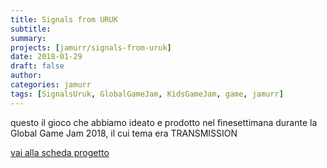 ```yaml
---
title: Signals from URUK
subtitle: 
summary: 
projects: [jamurr/signals-from-uruk]
date: 2018-01-29
draft: false
author:
categories: jamurr
tags: [SignalsUruk, GlobalGameJam, KidsGameJam, game, jamurr]
---
```


questo il gioco che abbiamo ideato e prodotto nel finesettimana durante la Global Game Jam 2018, il cui tema era TRANSMISSION

[vai alla scheda progetto](../../../../project/jamurr/signals-from-uruk/index.md)